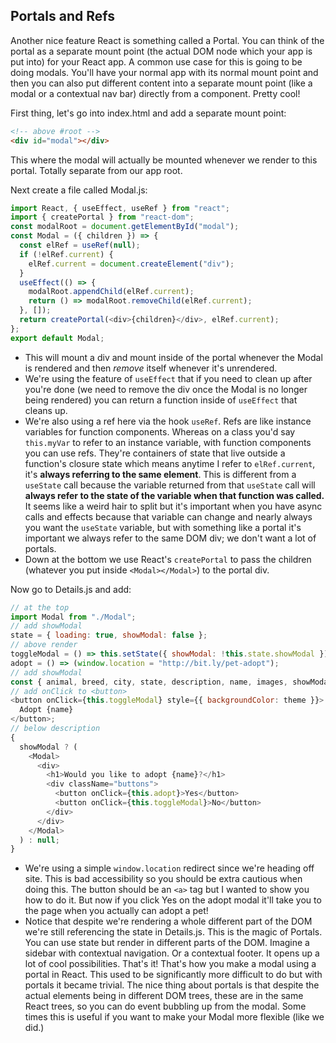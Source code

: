 ## Portals and Refs

Another nice feature React is something called a Portal. You can think of the portal as a separate mount point (the actual DOM node which your app is put into) for your React app. A common use case for this is going to be doing modals. You'll have your normal app with its normal mount point and then you can also put different content into a separate mount point (like a modal or a contextual nav bar) directly from a component. Pretty cool!

First thing, let's go into index.html and add a separate mount point:

```html
<!-- above #root -->
<div id="modal"></div>
```

This where the modal will actually be mounted whenever we render to this portal. Totally separate from our app root.

Next create a file called Modal.js:

```javascript
import React, { useEffect, useRef } from "react";
import { createPortal } from "react-dom";
const modalRoot = document.getElementById("modal");
const Modal = ({ children }) => {
  const elRef = useRef(null);
  if (!elRef.current) {
    elRef.current = document.createElement("div");
  }
  useEffect(() => {
    modalRoot.appendChild(elRef.current);
    return () => modalRoot.removeChild(elRef.current);
  }, []);
  return createPortal(<div>{children}</div>, elRef.current);
};
export default Modal;
```

- This will mount a div and mount inside of the portal whenever the Modal is rendered and then _remove_ itself whenever it's unrendered.
- We're using the feature of `useEffect` that if you need to clean up after you're done (we need to remove the div once the Modal is no longer being rendered) you can return a function inside of `useEffect` that cleans up.
- We're also using a ref here via the hook `useRef`. Refs are like instance variables for function components. Whereas on a class you'd say `this.myVar` to refer to an instance variable, with function components you can use refs. They're containers of state that live outside a function's closure state which means anytime I refer to `elRef.current`, it's **always referring to the same element**. This is different from a `useState` call because the variable returned from that `useState` call will **always refer to the state of the variable when that function was called.** It seems like a weird hair to split but it's important when you have async calls and effects because that variable can change and nearly always you want the `useState` variable, but with something like a portal it's important we always refer to the same DOM div; we don't want a lot of portals.
- Down at the bottom we use React's `createPortal` to pass the children (whatever you put inside `<Modal></Modal>`) to the portal div.

Now go to Details.js and add:

```javascript
// at the top
import Modal from "./Modal";
// add showModal
state = { loading: true, showModal: false };
// above render
toggleModal = () => this.setState({ showModal: !this.state.showModal });
adopt = () => (window.location = "http://bit.ly/pet-adopt");
// add showModal
const { animal, breed, city, state, description, name, images, showModal } = this.state;
// add onClick to <button>
<button onClick={this.toggleModal} style={{ backgroundColor: theme }}>
  Adopt {name}
</button>;
// below description
{
  showModal ? (
    <Modal>
      <div>
        <h1>Would you like to adopt {name}?</h1>
        <div className="buttons">
          <button onClick={this.adopt}>Yes</button>
          <button onClick={this.toggleModal}>No</button>
        </div>
      </div>
    </Modal>
  ) : null;
}
```

- We're using a simple `window.location` redirect since we're heading off site. This is bad accessibility so you should be extra cautious when doing this. The button should be an `<a>` tag but I wanted to show you how to do it. But now if you click Yes on the adopt modal it'll take you to the page when you actually can adopt a pet!
- Notice that despite we're rendering a whole different part of the DOM we're still referencing the state in Details.js. This is the magic of Portals. You can use state but render in different parts of the DOM. Imagine a sidebar with contextual navigation. Or a contextual footer. It opens up a lot of cool possibilities.
  That's it! That's how you make a modal using a portal in React. This used to be significantly more difficult to do but with portals it became trivial. The nice thing about portals is that despite the actual elements being in different DOM trees, these are in the same React trees, so you can do event bubbling up from the modal. Some times this is useful if you want to make your Modal more flexible (like we did.)

